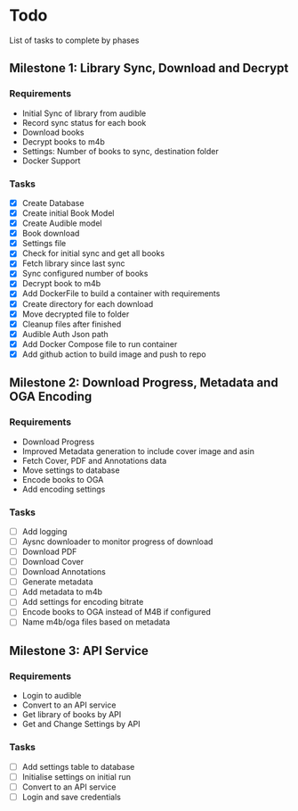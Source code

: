 # Todo

List of tasks to complete by phases

## Milestone 1: Library Sync, Download and Decrypt

### Requirements

- Initial Sync of library from audible
- Record sync status for each book
- Download books
- Decrypt books to m4b
- Settings: Number of books to sync, destination folder
- Docker Support

### Tasks

- [x] Create Database
- [x] Create initial Book Model
- [x] Create Audible model
- [x] Book download
- [x] Settings file
- [x] Check for initial sync and get all books
- [x] Fetch library since last sync
- [x] Sync configured number of books
- [x] Decrypt book to m4b
- [x] Add DockerFile to build a container with requirements
- [x] Create directory for each download
- [x] Move decrypted file to folder
- [x] Cleanup files after finished
- [x] Audible Auth Json path
- [x] Add Docker Compose file to run container
- [x] Add github action to build image and push to repo

## Milestone 2: Download Progress, Metadata and OGA Encoding

### Requirements

- Download Progress
- Improved Metadata generation to include cover image and asin
- Fetch Cover, PDF and Annotations data
- Move settings to database
- Encode books to OGA 
- Add encoding settings

### Tasks

- [ ] Add logging
- [ ] Aysnc downloader to monitor progress of download
- [ ] Download PDF
- [ ] Download Cover
- [ ] Download Annotations
- [ ] Generate metadata
- [ ] Add metadata to m4b
- [ ] Add settings for encoding bitrate
- [ ] Encode books to OGA instead of M4B if configured
- [ ] Name m4b/oga files based on metadata

## Milestone 3: API Service

### Requirements

- Login to audible
- Convert to an API service
- Get library of books by API
- Get and Change Settings by API

### Tasks

- [ ] Add settings table to database
- [ ] Initialise settings on initial run
- [ ] Convert to an API service
- [ ] Login and save credentials
